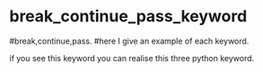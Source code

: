 # break_continue_pass_keyword
#break,continue,pass. 
#here I give an example of each keyword.

if you see this keyword you can realise this three python keyword.
